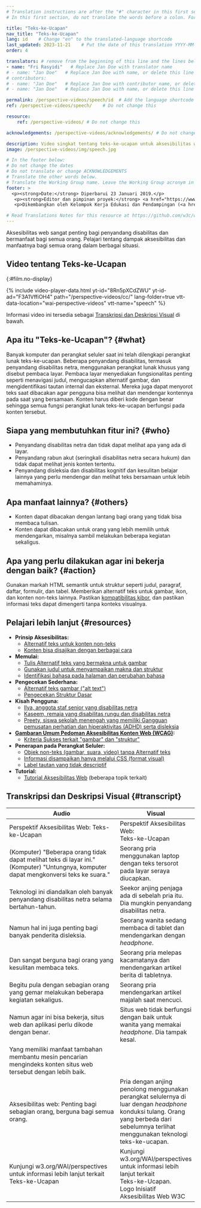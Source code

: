 ```yaml
---
# Translation instructions are after the "#" character in this first section. They are comments that do not show up in the web page. You do not need to translate the instructions after "#".
# In this first section, do not translate the words before a colon. For example, do not translate "title:". Do translate the text after "title:"

title: "Teks-ke-Ucapan"
nav_title: "Teks-ke-Ucapan"
lang: id    # Change "en" to the translated-language shortcode
last_updated: 2023-11-21    # Put the date of this translation YYYY-MM-DD (with month in the middle)
order: 4

translators: # remove from the beginning of this line and the lines below: "# " (the hash sign and the space)
- name: "Fri Rasyidi"   # Replace Jan Doe with translator name
# - name: "Jan Doe"   # Replace Jan Doe with name, or delete this line if not multiple translators
# contributors:
# - name: "Jan Doe"   # Replace Jan Doe with contributor name, or delete this line if none
# - name: "Jan Doe"   # Replace Jan Doe with name, or delete this line if not multiple contributors

permalink: /perspective-videos/speech/id  # Add the language shortcode to the end, with no slash at the end. For example /path/to/file/fr
ref: /perspective-videos/speech/    # Do not change this

resource:
    ref: /perspective-videos/ # Do not change this

acknowledgements: /perspective-videos/acknowledgements/ # Do not change this

description: Video singkat tentang teks-ke-ucapan untuk aksesibilitas web - apa itu, siapa yang membutuhkannya, dan apa yang perlu dilakukan agar bekerja dengan semestinya.
image: /perspective-videos/img/speech.jpg

# In the footer below:
# Do not change the dates
# Do not translate or change ACKNOWLEDGEMENTS
# Translate the other words below.
# Translate the Working Group name. Leave the Working Group acronym in English.
footer: >
  <p><strong>Date:</strong> Diperbarui 23 Januari 2019.</p>
   <p><strong>Editor dan pimpinan proyek:</strong> <a href="https://www.w3.org/People/shadi">Shadi Abou-Zahra</a>. ACKNOWLEDGEMENTS daftar kontributor.</p>
   <p>Dikembangkan oleh Kelompok Kerja Edukasi dan Pendampingan (<a href="http://www.w3.org/WAI/EO/">EOWG</a>). Dikembangkan sebagai bagian dari <a href="https://www.w3.org/WAI/DEV/">proyek WAI-DEV</a>, didanai bersama oleh European Commission. Diperbarui sebagai bagian dari <a href="https://www.w3.org/WAI/DEV/">Proyek Perluasan Akses WAI</a>, didukung oleh Ford Foundation.</p>

# Read Translations Notes for this resource at https://github.com/w3c/wai-perspective-videos#readme
---
```


Aksesibilitas web sangat penting bagi penyandang disabilitas dan bermanfaat bagi semua orang. Pelajari tentang dampak aksesibilitas dan manfaatnya bagi semua orang dalam berbagai situasi.

## Video tentang Teks-ke-Ucapan
{:#film.no-display}

{% include video-player-data.html
    yt-id="8Rn5pXCdZWU"
    yt-id-ad="F3A1VffiOH4"
    path="/perspective-videos/cc/"
    lang-folder=true
    vtt-data-location="wai-perspective-videos"
    vtt-name="speech"
%}

Informasi video ini tersedia sebagai [Transkripsi dan Deskripsi Visual](#transcript) di bawah.

Apa itu "Teks-ke-Ucapan"? {#what}
-------------------------

Banyak komputer dan perangkat seluler saat ini telah dilengkapi perangkat lunak teks-ke-ucapan. Beberapa penyandang disabilitas, termasuk penyandang disabilitas netra, menggunakan perangkat lunak khusus yang disebut pembaca layar. Pembaca layar menyediakan fungsionalitas penting seperti menavigasi judul, mengucapkan alternatif gambar, dan mengidentifikasi tautan internal dan eksternal. Mereka juga dapat menyorot teks saat dibacakan agar pengguna bisa melihat dan mendengar kontennya pada saat yang bersamaan. Konten harus diberi kode dengan benar sehingga semua fungsi perangkat lunak teks-ke-ucapan berfungsi pada konten tersebut.

Siapa yang membutuhkan fitur ini? {#who}
----------------------------

-   Penyandang disabilitas netra dan tidak dapat melihat apa yang ada di layar.
-   Penyandang rabun akut (seringkali disabilitas netra secara hukum) dan tidak dapat melihat jenis konten tertentu.
-   Penyandang disleksia dan disabilitas kognitif dan kesulitan belajar lainnya yang perlu mendengar dan melihat teks bersamaan untuk lebih memahaminya.

Apa manfaat lainnya? {#others}
---------------------------------

-   Konten dapat dibacakan dengan lantang bagi orang yang tidak bisa membaca tulisan.
-   Konten dapat dibacakan untuk orang yang lebih memilih untuk mendengarkan, misalnya sambil melakukan beberapa kegiatan sekaligus.

Apa yang perlu dilakukan agar ini bekerja dengan baik? {#action}
--------------------------------------

Gunakan markah HTML semantik untuk struktur seperti judul, paragraf, daftar, formulir, dan tabel. Memberikan alternatif teks untuk gambar, ikon, dan konten non-teks lainnya. Pastikan [kompatibilitas kibor](/perspective-videos/keyboard/), dan pastikan informasi teks dapat dimengerti tanpa konteks visualnya.

Pelajari lebih lanjut {#resources}
----------

-   **Prinsip Aksesibilitas:**
    -   [Alternatif teks untuk konten non-teks](/fundamentals/accessibility-principles/#alternatives)
    -   [Konten bisa disajikan dengan berbagai cara](/fundamentals/accessibility-principles/#adaptable)
-   **Memulai:**
    -   [Tulis Alternatif teks yang bermakna untuk gambar](/tips/writing/#write-meaningful-text-alternatives-for-images)
    -   [Gunakan judul untuk menyampaikan makna dan struktur](/tips/writing/#use-headings-to-convey-meaning-and-structure)
    -   [Identifikasi bahasa pada halaman dan perubahan bahasa](/tips/developing/#identify-page-language-and-language-changes)
-   **Pengecekan Sederhana:**
    -   [Alternatif teks gambar ("alt text")](/test-evaluate/preliminary/#images)
    -   [Pengecekan Struktur Dasar](/test-evaluate/preliminary/#structure)
-   **Kisah Pengguna:**
    -   [Ilya, anggota staf senior yang disabilitas netra](/people-use-web/user-stories/#accountant)
    -   [Kaseem, remaja yang disabilitas rungu dan disabilitas netra](/people-use-web/user-stories/#teenager)
    -   [Preety, siswa sekolah menengah yang memiliki Gangguan pemusatan perhatian dan hiperaktivitas (ADHD) serta disleksia](/people-use-web/user-stories/#classroomstudent)
-   **[Gambaran Umum Pedoman Aksesibilitas Konten Web (WCAG)](/standards-guidelines/wcag/):**
    -   [Kriteria Sukses terkait "gambar" dan "struktur"](https://www.w3.org/WAI/WCAG21/quickref/?tags=images%2Cstructure)
-   **Penerapan pada Perangkat Seluler:**
    -   [Objek non-teks (gambar, suara, video) tanpa Alternatif teks](/standards-guidelines/shared-experiences/#non-text)
    -   [Informasi disampaikan hanya melalui CSS (format visual)](/standards-guidelines/shared-experiences/#visual-formatting)
    -   [Label tautan yang tidak descriptif](/standards-guidelines/shared-experiences/#link-label)
-   **Tutorial:**
    -   [Tutorial Aksesibilitas Web](/tutorials/)
        (beberapa topik terkait)

## Transkripsi dan Deskripsi Visual {#transcript}

<table>
  <thead>
    <tr>
      <th width="65%">Audio</th>
      <th>Visual</th>
    </tr>
  </thead>
  <tbody>
    <tr>
      <td>Perspektif Aksesibilitas Web: Teks-ke-Ucapan</td>
      <td>Perspektif Aksesibilitas Web:<br>
        Teks-ke-Ucapan</td>
    </tr>
    <tr>
      <td>(Komputer) &quot;Beberapa orang tidak dapat melihat teks di layar ini.&quot;<br>
(Komputer)                     &quot;Untungnya, komputer dapat mengkonversi teks ke suara.&quot;</td>
      <td>Seorang pria menggunakan laptop dengan teks tersorot pada layar seraya diucapkan.</td>
    </tr>
    <tr>
      <td>Teknologi ini diandalkan oleh banyak penyandang disabilitas netra selama bertahun-tahun.</td>
      <td>Seekor anjing penjaga ada di sebelah pria itu. Dia mungkin penyandang disabilitas netra.</td>
    </tr>
    <tr>
      <td>Namun hal ini juga penting bagi banyak penderita disleksia.</td>
      <td>Seorang wanita sedang membaca di tablet dan mendengarkan dengan <i>headphone</i>.</td>
    </tr>
    <tr>
      <td>Dan sangat berguna bagi orang yang kesulitan membaca teks.</td>
      <td>Seorang pria melepas kacamatanya dan mendengarkan artikel berita di tabletnya.</td>
    </tr>
    <tr>
      <td>Begitu pula dengan sebagian orang yang gemar melakukan beberapa kegiatan sekaligus.</td>
      <td>Seorang pria mendengarkan artikel majalah saat mencuci.</td>
    </tr>
    <tr>
      <td>Namun agar ini bisa bekerja, situs web dan aplikasi perlu dikode dengan benar.</td>
      <td>Situs web tidak berfungsi dengan baik untuk wanita yang memakai <i>headphone</i>. Dia tampak kesal.</td>
    </tr>
    <tr>
      <td>Yang memiliki manfaat tambahan membantu mesin pencarian mengindeks konten situs web tersebut dengan lebih baik.</td>
      <td>&nbsp;</td>
    </tr>
    <tr>
      <td>Aksesibilitas web: Penting bagi sebagian orang, berguna bagi semua orang.</td>
      <td>Pria dengan anjing penolong menggunakan perangkat selulernya di luar dengan <i>headphone</i> konduksi tulang. Orang yang berbeda dari sebelumnya terlihat menggunakan teknologi teks-ke-ucapan.</td>
    </tr>
    <tr>
      <td>Kunjungi w3.org/WAI/perspectives untuk informasi lebih lanjut terkait Teks-ke-Ucapan</td>
      <td>Kunjungi<br>
        w3.org/WAI/perspectives<br>
        untuk informasi lebih lanjut terkait<br>
        Teks-ke-Ucapan. <br>
        Logo Inisiatif Aksesibilitas Web W3C</td>
    </tr>
  </tbody>
</table>
